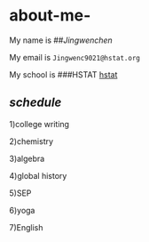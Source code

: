 # about-me-

My name is ##*Jingwenchen* 

My email is ```Jingwenc9021@hstat.org```

My school is ###HSTAT [hstat](https://www.hstat.org/)

_schedule_
  ---
1)college writing

2)chemistry

3)algebra

4)global history

5)SEP

6)yoga

7)English
